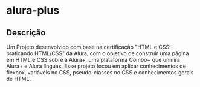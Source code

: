 # alura-plus

## Descrição

Um Projeto desenvolvido com base na certificação "HTML e CSS: praticando HTML/CSS" da Alura, com o objetivo de construir uma página em HTML e CSS sobre a Alura+, uma plataforma Combo+ que uninira Alura+ e Alura línguas. Esse projeto focou em aplicar conhecimentos de flexbox, variáveis no CSS, pseudo-classes no CSS e conhecimentos gerais de HTML.
